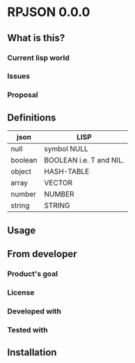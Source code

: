 # RPJSON 0.0.0
## What is this?

### Current lisp world

### Issues

### Proposal

## Definitions

| json         |  LISP |
| ---          |  ---- |
| null         |  symbol NULL |
| boolean      |  BOOLEAN i.e. T and NIL. |
| object       |  HASH-TABLE |
| array        |  VECTOR |
| number       |  NUMBER |
| string       |  STRING |

## Usage

## From developer

### Product's goal

### License

### Developed with

### Tested with

## Installation

